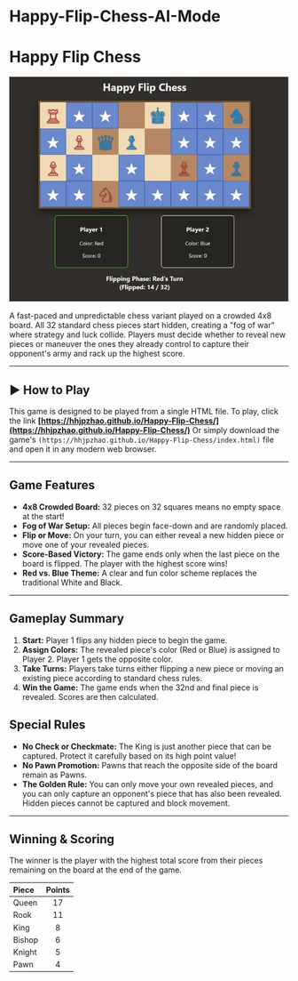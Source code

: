 # Happy-Flip-Chess-AI-Mode
# Happy Flip Chess

![Happy Flip Chess Board](https://github.com/HHJPZhao/Happy-Flip-Chess/blob/main/Happy-Flip-Chess%203.jpg)

A fast-paced and unpredictable chess variant played on a crowded 4x8 board. All 32 standard chess pieces start hidden, creating a "fog of war" where strategy and luck collide. Players must decide whether to reveal new pieces or maneuver the ones they already control to capture their opponent's army and rack up the highest score.

---

## ▶️ How to Play


This game is designed to be played from a single HTML file. To play, click the link **[https://hhjpzhao.github.io/Happy-Flip-Chess/](https://hhjpzhao.github.io/Happy-Flip-Chess/)**
Or simply download the game's `(https://hhjpzhao.github.io/Happy-Flip-Chess/index.html)` file and open it in any modern web browser.



---

## Game Features

* **4x8 Crowded Board:** 32 pieces on 32 squares means no empty space at the start!
* **Fog of War Setup:** All pieces begin face-down and are randomly placed.
* **Flip or Move:** On your turn, you can either reveal a new hidden piece or move one of your revealed pieces.
* **Score-Based Victory:** The game ends only when the last piece on the board is flipped. The player with the highest score wins!
* **Red vs. Blue Theme:** A clear and fun color scheme replaces the traditional White and Black.

---

## Gameplay Summary

1.  **Start:** Player 1 flips any hidden piece to begin the game.
2.  **Assign Colors:** The revealed piece's color (Red or Blue) is assigned to Player 2. Player 1 gets the opposite color.
3.  **Take Turns:** Players take turns either flipping a new piece or moving an existing piece according to standard chess rules.
4.  **Win the Game:** The game ends when the 32nd and final piece is revealed. Scores are then calculated.

## Special Rules

* **No Check or Checkmate:** The King is just another piece that can be captured. Protect it carefully based on its high point value!
* **No Pawn Promotion:** Pawns that reach the opposite side of the board remain as Pawns.
* **The Golden Rule:** You can only move your own revealed pieces, and you can only capture an opponent's piece that has also been revealed. Hidden pieces cannot be captured and block movement.

---

## Winning & Scoring

The winner is the player with the highest total score from their pieces remaining on the board at the end of the game.

| Piece | Points |
| :--- | :---: |
| Queen | 17 |
| Rook | 11 |
| King | 8 |
| Bishop | 6 |
| Knight | 5 |
| Pawn | 4 |
